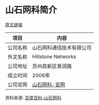 # 山石网科简介

[原文链接](https://www.it-this-year.com/2020/05/12/539)

|项目|内容|
|-----|-----|
|公司名称|山石网科通信技术有限公司|
|外文名称|Hillstone Networks|
|公司地址|苏州高新区景润路|
|成立时间|2006年|
|公司官网|[山石网科-官网](https://www.hillstonenet.com.cn/)|

资料来源: 
[百度百科-山石网科](https://baike.baidu.com/item/%E5%B1%B1%E7%9F%B3%E7%BD%91%E7%A7%91%E9%80%9A%E4%BF%A1%E6%8A%80%E6%9C%AF%E8%82%A1%E4%BB%BD%E6%9C%89%E9%99%90%E5%85%AC%E5%8F%B8/24543886)